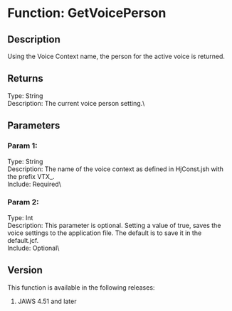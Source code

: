 # Function: GetVoicePerson

## Description

Using the Voice Context name, the person for the active voice is
returned.

## Returns

Type: String\
Description: The current voice person setting.\

## Parameters

### Param 1:

Type: String\
Description: The name of the voice context as defined in HjConst.jsh
with the prefix VTX\_.\
Include: Required\

### Param 2:

Type: Int\
Description: This parameter is optional. Setting a value of true, saves
the voice settings to the application file. The default is to save it in
the default.jcf.\
Include: Optional\

## Version

This function is available in the following releases:

1.  JAWS 4.51 and later
